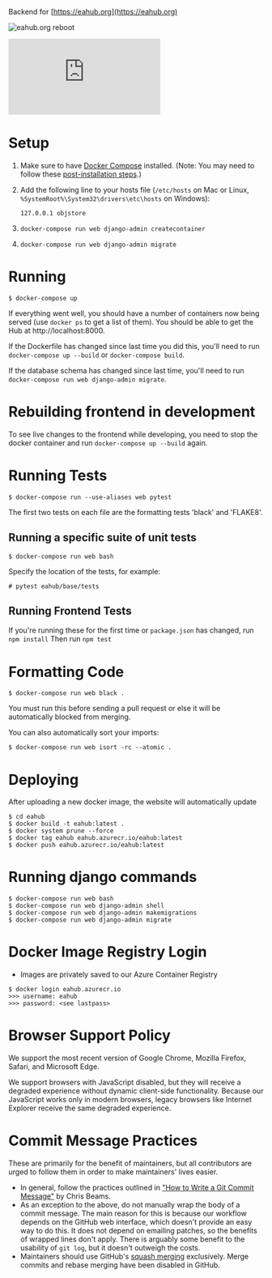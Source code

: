 Backend for [https://eahub.org](https://eahub.org)

![eahub.org reboot](https://i.imgur.com/02FNAlY.png)

[![Build Status](https://dev.azure.com/rtcharity/eahub.org/_apis/build/status/rtcharity.eahub.org?branchName=master)](https://dev.azure.com/rtcharity/eahub.org/_build/latest?definitionId=1&branchName=master)

# Setup

1.  Make sure to have [Docker Compose](https://docs.docker.com/compose)
    installed. (Note: You may need to follow these [post-installation steps](https://docs.docker.com/install/linux/linux-postinstall/).)

1.  Add the following line to your hosts file (`/etc/hosts` on Mac or Linux,
    `%SystemRoot%\System32\drivers\etc\hosts` on Windows):
    ```
    127.0.0.1 objstore
    ```

1.  ```
    docker-compose run web django-admin createcontainer
    ```

1.  ```
    docker-compose run web django-admin migrate
    ```

# Running
```
$ docker-compose up
```

If everything went well, you should have a number of containers now being served (use `docker ps` to get a list of them).
You should be able to get the Hub at http://localhost:8000.

If the Dockerfile has changed since last time you did this, you'll need to run
`docker-compose up --build` or `docker-compose build`.

If the database schema has changed since last time, you'll need to run
`docker-compose run web django-admin migrate`.

# Rebuilding frontend in development

To see live changes to the frontend while developing, you need to stop the docker
container and run ```docker-compose up --build``` again.

# Running Tests
```
$ docker-compose run --use-aliases web pytest
```
The first two tests on each file are the formatting tests 'black' and 'FLAKE8'.

## Running a specific suite of unit tests

```
$ docker-compose run web bash
```
Specify the location of the tests, for example:
```
# pytest eahub/base/tests
```

## Running Frontend Tests
If you're running these for the first time or ```package.json``` has changed, run
```npm install```
Then run 
```npm test```  

# Formatting Code
```
$ docker-compose run web black .
```
You must run this before sending a pull request or else it will be automatically blocked from merging.

You can also automatically sort your imports:

```
$ docker-compose run web isort -rc --atomic .
```

# Deploying
After uploading a new docker image, the website will automatically update
```
$ cd eahub
$ docker build -t eahub:latest .
$ docker system prune --force
$ docker tag eahub eahub.azurecr.io/eahub:latest
$ docker push eahub.azurecr.io/eahub:latest
```

# Running django commands
```
$ docker-compose run web bash
$ docker-compose run web django-admin shell
$ docker-compose run web django-admin makemigrations
$ docker-compose run web django-admin migrate
```

# Docker Image Registry Login
- Images are privately saved to our Azure Container Registry
```
$ docker login eahub.azurecr.io
>>> username: eahub
>>> password: <see lastpass>
```

# Browser Support Policy

We support the most recent version of Google Chrome, Mozilla Firefox, Safari, and Microsoft Edge.

We support browsers with JavaScript disabled, but they will receive a degraded experience without dynamic client-side functionality. Because our JavaScript works only in modern browsers, legacy browsers like Internet Explorer receive the same degraded experience.

# Commit Message Practices

These are primarily for the benefit of maintainers, but all contributors are
urged to follow them in order to make maintainers' lives easier.

- In general, follow the practices outlined in
  ["How to Write a Git Commit Message"](https://chris.beams.io/posts/git-commit/)
  by Chris Beams.
- As an exception to the above, do not manually wrap the body of a commit
  message. The main reason for this is because our workflow depends on the
  GitHub web interface, which doesn't provide an easy way to do this. It does
  not depend on emailing patches, so the benefits of wrapped lines don't apply.
  There is arguably some benefit to the usability of `git log`, but it doesn't
  outweigh the costs.
- Maintainers should use GitHub's
  [squash merging](https://help.github.com/en/articles/about-pull-request-merges#squash-and-merge-your-pull-request-commits)
  exclusively. Merge commits and rebase merging have been disabled in GitHub.
